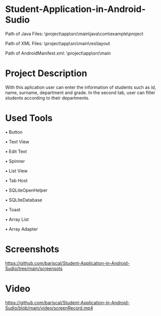 # Student-Application-in-Android-Sudio

Path of Java Files: \project\app\src\main\java\com\example\project

Path of XML Files: \project\app\src\main\res\layout

Path of AndroidManifest.xml: \project\app\src\main

# Project Description 

With this aplication user can enter the information of students such as id, name, surname, department and grade. In the second tab, user can filter students according to their departments.

# Used Tools

• Button

• Text View

• Edit Text

• Spinner

• List View

• Tab Host

• SQLiteOpenHelper

• SQLiteDatabase

• Toast

• Array List

• Array Adapter

# Screenshots
https://github.com/bariscal/Student-Application-in-Android-Sudio/tree/main/screensots

# Video
https://github.com/bariscal/Student-Application-in-Android-Sudio/blob/main/video/screenRecord.mp4
